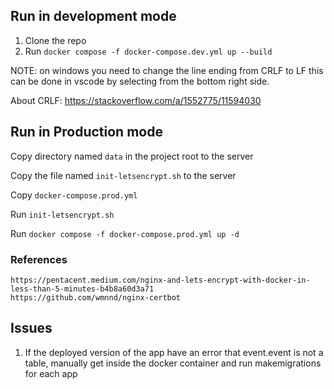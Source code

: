 ## Run in development mode

1. Clone the repo
2. Run `docker compose -f docker-compose.dev.yml up --build`

NOTE: on windows you need to change the line ending from CRLF to LF this can be done in vscode by selecting from the bottom right side.

About CRLF: https://stackoverflow.com/a/1552775/11594030

## Run in Production mode

Copy directory named `data` in the project root to the server

Copy the file named `init-letsencrypt.sh` to the server

Copy `docker-compose.prod.yml`

Run `init-letsencrypt.sh`

Run `docker compose -f docker-compose.prod.yml up -d`

### References

    https://pentacent.medium.com/nginx-and-lets-encrypt-with-docker-in-less-than-5-minutes-b4b8a60d3a71
    https://github.com/wmnnd/nginx-certbot

## Issues

1. If the deployed version of the app have an error that event.event is not a table, manually get inside the docker container and run makemigrations for each app
